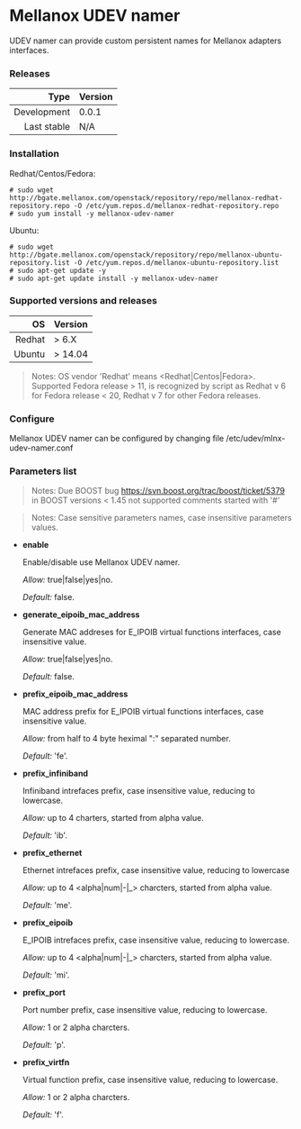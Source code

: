 # Mellanox UDEV namer

UDEV namer can provide custom persistent names for Mellanox adapters interfaces.

### Releases
|Type|Version|
|---:|:---|
|Development|0.0.1|
|Last stable|N/A|

### Installation
Redhat/Centos/Fedora:
```
# sudo wget http://bgate.mellanox.com/openstack/repository/repo/mellanox-redhat-repository.repo -O /etc/yum.repos.d/mellanox-redhat-repository.repo
# sudo yum install -y mellanox-udev-namer
```
Ubuntu:
```
# sudo wget http://bgate.mellanox.com/openstack/repository/repo/mellanox-ubuntu-repository.list -O /etc/yum.repos.d/mellanox-ubuntu-repository.list
# sudo apt-get update -y
# sudo apt-get update install -y mellanox-udev-namer
```
### Supported versions and releases

|OS|Version|
|---:|:---|
|Redhat| > 6.X|
|Ubuntu| > 14.04|

>Notes: OS vendor 'Redhat' means \<Redhat|Centos|Fedora\>. Supported
Fedora release > 11, is recognized by script as Redhat v 6 for
Fedora release < 20, Redhat v 7 for other Fedora releases.

### Configure
Mellanox UDEV namer can be configured by changing file /etc/udev/mlnx-udev-namer.conf

### Parameters list

>Notes: Due BOOST bug https://svn.boost.org/trac/boost/ticket/5379
in BOOST versions < 1.45 not supported comments started with '#'


>Notes: Case sensitive parameters names, case insensitive parameters values.

+ **enable**

   Enable/disable use Mellanox UDEV namer.

   *Allow:* true|false|yes|no.

   *Default:* false.

+ **generate_eipoib_mac_address**

   Generate MAC addreses for E_IPOIB virtual functions interfaces, case insensitive value.

   *Allow:* true|false|yes|no.

   *Default:* false.

+ **prefix_eipoib_mac_address**

   MAC address prefix for E_IPOIB virtual functions interfaces, case insensitive value.

   *Allow:* from half to 4 byte heximal ":" separated number.

   *Default:* 'fe'.

+ **prefix_infiniband**

   Infiniband intrefaces prefix, case insensitive value, reducing to lowercase.

   *Allow:* up to 4 charters, started from alpha value.

   *Default:* 'ib'.

+ **prefix_ethernet**

   Ethernet intrefaces prefix, case insensitive value, reducing to lowercase

   *Allow:* up to 4 <alpha|num|-|_> charcters, started from alpha value.

   *Default:* 'me'.

+ **prefix_eipoib**

   E_IPOIB intrefaces prefix, case insensitive value, reducing to lowercase.

   *Allow:* up to 4 <alpha|num|-|_> charcters, started from alpha value.

   *Default:* 'mi'.

+ **prefix_port**

   Port number prefix, case insensitive value, reducing to lowercase.

   *Allow:* 1 or 2 alpha charcters.

   *Default:* 'p'.

+ **prefix_virtfn**

   Virtual function prefix, case insensitive value, reducing to lowercase.

   *Allow:* 1 or 2 alpha charcters.

   *Default:* 'f'.
